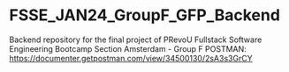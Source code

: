 # FSSE_JAN24_GroupF_GFP_Backend
Backend repository for the final project of PRevoU Fullstack Software Engineering Bootcamp Section Amsterdam - Group F
POSTMAN: https://documenter.getpostman.com/view/34500130/2sA3s3GrCY